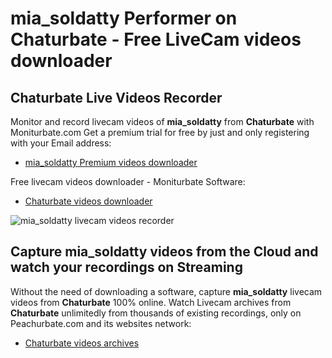 # mia_soldatty Performer on Chaturbate - Free LiveCam videos downloader

## Chaturbate Live Videos Recorder

Monitor and record livecam videos of **mia_soldatty** from **Chaturbate** with Moniturbate.com
Get a premium trial for free by just and only registering with your Email address:
* [mia_soldatty Premium videos downloader](https://moniturbate.com/request-demo-licence-key.html)

Free livecam videos downloader - Moniturbate Software:
* [Chaturbate videos downloader](https://moniturbate.com/moniturbate-download-software.html)

![mia_soldatty livecam videos recorder](https://peachurnet.com/templates/moniturbate-software.png)


## Capture mia_soldatty videos from the Cloud and watch your recordings on Streaming

Without the need of downloading a software, capture **mia_soldatty** livecam videos from **Chaturbate** 100% online.
Watch Livecam archives from **Chaturbate** unlimitedly from thousands of existing recordings, only on Peachurbate.com and its websites network:
* [Chaturbate videos archives](https://peachurnet.com/)